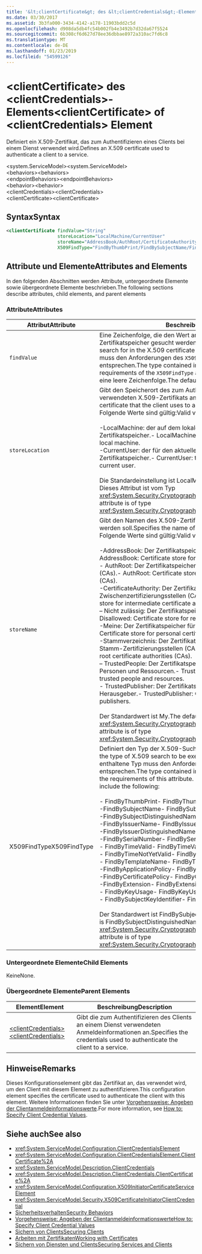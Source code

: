 ```yaml
---
title: '&lt;clientCertificate&gt; des &lt;clientCredentials&gt;-Elements'
ms.date: 03/30/2017
ms.assetid: 3b3fa000-3434-4142-a178-11903bdd2c5d
ms.openlocfilehash: d908da5db4fc54b002fb4e3492b7d32da67f5524
ms.sourcegitcommit: 6b308cf6d627d78ee36dbbae8972a310ac7fd6c8
ms.translationtype: MT
ms.contentlocale: de-DE
ms.lasthandoff: 01/23/2019
ms.locfileid: "54599126"
---
```

# <a name="ltclientcertificategt-of-ltclientcredentialsgt-element"></a><span data-ttu-id="1b8a1-102">&lt;clientCertificate&gt; des &lt;clientCredentials&gt;-Elements</span><span class="sxs-lookup"><span data-stu-id="1b8a1-102">&lt;clientCertificate&gt; of &lt;clientCredentials&gt; Element</span></span>
<span data-ttu-id="1b8a1-103">Definiert ein X.509-Zertifikat, das zum Authentifizieren eines Clients bei einem Dienst verwendet wird.</span><span class="sxs-lookup"><span data-stu-id="1b8a1-103">Defines an X.509 certificate used to authenticate a client to a service.</span></span>  
  
 <span data-ttu-id="1b8a1-104">\<system.ServiceModel></span><span class="sxs-lookup"><span data-stu-id="1b8a1-104">\<system.ServiceModel></span></span>  
<span data-ttu-id="1b8a1-105">\<behaviors></span><span class="sxs-lookup"><span data-stu-id="1b8a1-105">\<behaviors></span></span>  
<span data-ttu-id="1b8a1-106">\<endpointBehaviors></span><span class="sxs-lookup"><span data-stu-id="1b8a1-106">\<endpointBehaviors></span></span>  
<span data-ttu-id="1b8a1-107">\<behavior></span><span class="sxs-lookup"><span data-stu-id="1b8a1-107">\<behavior></span></span>  
<span data-ttu-id="1b8a1-108">\<clientCredentials></span><span class="sxs-lookup"><span data-stu-id="1b8a1-108">\<clientCredentials></span></span>  
<span data-ttu-id="1b8a1-109">\<clientCertificate></span><span class="sxs-lookup"><span data-stu-id="1b8a1-109">\<clientCertificate></span></span>  
  
## <a name="syntax"></a><span data-ttu-id="1b8a1-110">Syntax</span><span class="sxs-lookup"><span data-stu-id="1b8a1-110">Syntax</span></span>  
  
```xml  
<clientCertificate findValue="String"
                   storeLocation="LocalMachine/CurrentUser"
                   storeName="AddressBook/AuthRoot/CertificateAuthority/Disallowed/My/Root/TrustedPeople/TrustedPublisher"
                   X509FindType="FindByThumbPrint/FindBySubjectName/FindBySubjectDistinguishedName/FindByIssuerName/FindByIssuerDistinguishedName/FindBySerialNumber/FindByTimeValid/FindByTimeNotYetValid/FindByTemplateName/FindByApplicationPolicy/FindByCertificatePolicy/FindByExtension/FindByKeyUsage/FindBySubjectKeyIdentifier" />
```  
  
## <a name="attributes-and-elements"></a><span data-ttu-id="1b8a1-111">Attribute und Elemente</span><span class="sxs-lookup"><span data-stu-id="1b8a1-111">Attributes and Elements</span></span>  
 <span data-ttu-id="1b8a1-112">In den folgenden Abschnitten werden Attribute, untergeordnete Elemente sowie übergeordnete Elemente beschrieben.</span><span class="sxs-lookup"><span data-stu-id="1b8a1-112">The following sections describe attributes, child elements, and parent elements</span></span>  
  
### <a name="attributes"></a><span data-ttu-id="1b8a1-113">Attribute</span><span class="sxs-lookup"><span data-stu-id="1b8a1-113">Attributes</span></span>  
  
|<span data-ttu-id="1b8a1-114">Attribut</span><span class="sxs-lookup"><span data-stu-id="1b8a1-114">Attribute</span></span>|<span data-ttu-id="1b8a1-115">Beschreibung</span><span class="sxs-lookup"><span data-stu-id="1b8a1-115">Description</span></span>|  
|---------------|-----------------|  
|`findValue`|<span data-ttu-id="1b8a1-116">Eine Zeichenfolge, die den Wert angibt, nach dem im X.509-Zertifikatspeicher gesucht werden soll.</span><span class="sxs-lookup"><span data-stu-id="1b8a1-116">A string that contains the value to search for in the X.509 certificate store.</span></span> <span data-ttu-id="1b8a1-117">Der im Attribut enthaltene Typ muss den Anforderungen des `X509FindType`-Attributwerts entsprechen.</span><span class="sxs-lookup"><span data-stu-id="1b8a1-117">The type contained in the attribute must satisfy the requirements of the `X509FindType` attribute value.</span></span> <span data-ttu-id="1b8a1-118">Der Standardwert ist eine leere Zeichenfolge.</span><span class="sxs-lookup"><span data-stu-id="1b8a1-118">The default is an empty string.</span></span>|  
|`storeLocation`|<span data-ttu-id="1b8a1-119">Gibt den Speicherort des zum Authentifizieren des Clients am Dienst verwendeten X.509-Zertifikats an.</span><span class="sxs-lookup"><span data-stu-id="1b8a1-119">Specifies the location of the X.509 certificate that the client uses to authenticate itself to the service.</span></span> <span data-ttu-id="1b8a1-120">Folgende Werte sind gültig:</span><span class="sxs-lookup"><span data-stu-id="1b8a1-120">Valid values include the following:</span></span><br /><br /> <span data-ttu-id="1b8a1-121">-LocalMachine: der auf dem lokalen Computer zugewiesene Zertifikatspeicher.</span><span class="sxs-lookup"><span data-stu-id="1b8a1-121">-   LocalMachine: the certificate store assigned to the local machine.</span></span><br /><span data-ttu-id="1b8a1-122">-CurrentUser: der für den aktuellen Benutzer zugewiesene Zertifikatspeicher.</span><span class="sxs-lookup"><span data-stu-id="1b8a1-122">-   CurrentUser: the certificate store assigned to the current user.</span></span><br /><br /> <span data-ttu-id="1b8a1-123">Die Standardeinstellung ist LocalMachine.</span><span class="sxs-lookup"><span data-stu-id="1b8a1-123">The default is LocalMachine.</span></span> <span data-ttu-id="1b8a1-124">Dieses Attribut ist vom Typ <xref:System.Security.Cryptography.X509Certificates.StoreLocation>.</span><span class="sxs-lookup"><span data-stu-id="1b8a1-124">This attribute is of type <xref:System.Security.Cryptography.X509Certificates.StoreLocation>.</span></span>|  
|`storeName`|<span data-ttu-id="1b8a1-125">Gibt den Namen des X.509-Zertifikatspeichers an, der durchsucht werden soll.</span><span class="sxs-lookup"><span data-stu-id="1b8a1-125">Specifies the name of the X.509 certificate store to search.</span></span> <span data-ttu-id="1b8a1-126">Folgende Werte sind gültig:</span><span class="sxs-lookup"><span data-stu-id="1b8a1-126">Valid values include the following:</span></span><br /><br /> <span data-ttu-id="1b8a1-127">-AddressBook: Der Zertifikatspeicher für andere Benutzer.</span><span class="sxs-lookup"><span data-stu-id="1b8a1-127">-   AddressBook: Certificate store for other users.</span></span><br /><span data-ttu-id="1b8a1-128">-   AuthRoot: Der Zertifikatspeicher für Drittanbieter-Zertifizierungsstellen (CAs).</span><span class="sxs-lookup"><span data-stu-id="1b8a1-128">-   AuthRoot: Certificate store for third-party certificate authorities (CAs).</span></span><br /><span data-ttu-id="1b8a1-129">-CertificateAuthority: Der Zertifikatspeicher für Zwischenzertifizierungsstellen (CAs).</span><span class="sxs-lookup"><span data-stu-id="1b8a1-129">-   CertificateAuthority: Certificate store for intermediate certificate authorities (CAs).</span></span><br /><span data-ttu-id="1b8a1-130">– Nicht zulässig: Der Zertifikatspeicher für widerrufene Zertifikate.</span><span class="sxs-lookup"><span data-stu-id="1b8a1-130">-   Disallowed: Certificate store for revoked certificates.</span></span><br /><span data-ttu-id="1b8a1-131">-Meine: Der Zertifikatspeicher für persönliche Zertifikate.</span><span class="sxs-lookup"><span data-stu-id="1b8a1-131">-   My: Certificate store for personal certificates.</span></span><br /><span data-ttu-id="1b8a1-132">-Stammverzeichnis: Der Zertifikatspeicher für vertrauenswürdige Stamm-Zertifizierungsstellen (CAs).</span><span class="sxs-lookup"><span data-stu-id="1b8a1-132">-   Root: Certificate store for trusted root certificate authorities (CAs).</span></span><br /><span data-ttu-id="1b8a1-133">– TrustedPeople: Der Zertifikatspeicher für direkt vertrauenswürdige Personen und Ressourcen.</span><span class="sxs-lookup"><span data-stu-id="1b8a1-133">-   TrustedPeople: Certificate store for directly trusted people and resources.</span></span><br /><span data-ttu-id="1b8a1-134">-   TrustedPublisher: Der Zertifikatspeicher für direkt vertrauenswürdige Herausgeber.</span><span class="sxs-lookup"><span data-stu-id="1b8a1-134">-   TrustedPublisher: Certificate store for directly trusted publishers.</span></span><br /><br /> <span data-ttu-id="1b8a1-135">Der Standardwert ist My.</span><span class="sxs-lookup"><span data-stu-id="1b8a1-135">The default is My.</span></span> <span data-ttu-id="1b8a1-136">Dieses Attribut ist vom Typ <xref:System.Security.Cryptography.X509Certificates.StoreName>.</span><span class="sxs-lookup"><span data-stu-id="1b8a1-136">This attribute is of type <xref:System.Security.Cryptography.X509Certificates.StoreName>.</span></span>|  
|<span data-ttu-id="1b8a1-137">X509FindType</span><span class="sxs-lookup"><span data-stu-id="1b8a1-137">X509FindType</span></span>|<span data-ttu-id="1b8a1-138">Definiert den Typ der X.509-Suche, die ausgeführt werden soll.</span><span class="sxs-lookup"><span data-stu-id="1b8a1-138">Defines the type of X.509 search to be executed.</span></span> <span data-ttu-id="1b8a1-139">Der im `findValue`-Attribut enthaltene Typ muss den Anforderungen dieses Attributs entsprechen.</span><span class="sxs-lookup"><span data-stu-id="1b8a1-139">The type contained in the `findValue` attribute must satisfy the requirements of this attribute.</span></span> <span data-ttu-id="1b8a1-140">Folgende Werte sind gültig:</span><span class="sxs-lookup"><span data-stu-id="1b8a1-140">Valid values include the following:</span></span><br /><br /> <span data-ttu-id="1b8a1-141">-   FindByThumbPrint</span><span class="sxs-lookup"><span data-stu-id="1b8a1-141">-   FindByThumbPrint</span></span><br /><span data-ttu-id="1b8a1-142">-FindBySubjectName</span><span class="sxs-lookup"><span data-stu-id="1b8a1-142">-   FindBySubjectName</span></span><br /><span data-ttu-id="1b8a1-143">-FindBySubjectDistinguishedName</span><span class="sxs-lookup"><span data-stu-id="1b8a1-143">-   FindBySubjectDistinguishedName</span></span><br /><span data-ttu-id="1b8a1-144">-FindByIssuerName</span><span class="sxs-lookup"><span data-stu-id="1b8a1-144">-   FindByIssuerName</span></span><br /><span data-ttu-id="1b8a1-145">-FindByIssuerDistinguishedName</span><span class="sxs-lookup"><span data-stu-id="1b8a1-145">-   FindByIssuerDistinguishedName</span></span><br /><span data-ttu-id="1b8a1-146">-FindBySerialNumber</span><span class="sxs-lookup"><span data-stu-id="1b8a1-146">-   FindBySerialNumber</span></span><br /><span data-ttu-id="1b8a1-147">-   FindByTimeValid</span><span class="sxs-lookup"><span data-stu-id="1b8a1-147">-   FindByTimeValid</span></span><br /><span data-ttu-id="1b8a1-148">-   FindByTimeNotYetValid</span><span class="sxs-lookup"><span data-stu-id="1b8a1-148">-   FindByTimeNotYetValid</span></span><br /><span data-ttu-id="1b8a1-149">-   FindByTemplateName</span><span class="sxs-lookup"><span data-stu-id="1b8a1-149">-   FindByTemplateName</span></span><br /><span data-ttu-id="1b8a1-150">-FindByApplicationPolicy</span><span class="sxs-lookup"><span data-stu-id="1b8a1-150">-   FindByApplicationPolicy</span></span><br /><span data-ttu-id="1b8a1-151">-FindByCertificatePolicy</span><span class="sxs-lookup"><span data-stu-id="1b8a1-151">-   FindByCertificatePolicy</span></span><br /><span data-ttu-id="1b8a1-152">-FindByExtension</span><span class="sxs-lookup"><span data-stu-id="1b8a1-152">-   FindByExtension</span></span><br /><span data-ttu-id="1b8a1-153">-   FindByKeyUsage</span><span class="sxs-lookup"><span data-stu-id="1b8a1-153">-   FindByKeyUsage</span></span><br /><span data-ttu-id="1b8a1-154">-   FindBySubjectKeyIdentifier</span><span class="sxs-lookup"><span data-stu-id="1b8a1-154">-   FindBySubjectKeyIdentifier</span></span><br /><br /> <span data-ttu-id="1b8a1-155">Der Standardwert ist FindBySubjectDistinguishedName.</span><span class="sxs-lookup"><span data-stu-id="1b8a1-155">The default value is FindBySubjectDistinguishedName.</span></span> <span data-ttu-id="1b8a1-156">Dieses Attribut ist vom Typ <xref:System.Security.Cryptography.X509Certificates.X509FindType>.</span><span class="sxs-lookup"><span data-stu-id="1b8a1-156">This attribute is of type <xref:System.Security.Cryptography.X509Certificates.X509FindType>.</span></span>|  
  
### <a name="child-elements"></a><span data-ttu-id="1b8a1-157">Untergeordnete Elemente</span><span class="sxs-lookup"><span data-stu-id="1b8a1-157">Child Elements</span></span>  
 <span data-ttu-id="1b8a1-158">Keine</span><span class="sxs-lookup"><span data-stu-id="1b8a1-158">None.</span></span>  
  
### <a name="parent-elements"></a><span data-ttu-id="1b8a1-159">Übergeordnete Elemente</span><span class="sxs-lookup"><span data-stu-id="1b8a1-159">Parent Elements</span></span>  
  
|<span data-ttu-id="1b8a1-160">Element</span><span class="sxs-lookup"><span data-stu-id="1b8a1-160">Element</span></span>|<span data-ttu-id="1b8a1-161">Beschreibung</span><span class="sxs-lookup"><span data-stu-id="1b8a1-161">Description</span></span>|  
|-------------|-----------------|  
|[<span data-ttu-id="1b8a1-162">\<clientCredentials></span><span class="sxs-lookup"><span data-stu-id="1b8a1-162">\<clientCredentials></span></span>](../../../../../docs/framework/configure-apps/file-schema/wcf/clientcredentials.md)|<span data-ttu-id="1b8a1-163">Gibt die zum Authentifizieren des Clients an einem Dienst verwendeten Anmeldeinformationen an.</span><span class="sxs-lookup"><span data-stu-id="1b8a1-163">Specifies the credentials used to authenticate the client to a service.</span></span>|  
  
## <a name="remarks"></a><span data-ttu-id="1b8a1-164">Hinweise</span><span class="sxs-lookup"><span data-stu-id="1b8a1-164">Remarks</span></span>  
 <span data-ttu-id="1b8a1-165">Dieses Konfigurationselement gibt das Zertifikat an, das verwendet wird, um den Client mit diesem Element zu authentifizieren.</span><span class="sxs-lookup"><span data-stu-id="1b8a1-165">This configuration element specifies the certificate used to authenticate the client with this element.</span></span> <span data-ttu-id="1b8a1-166">Weitere Informationen finden Sie unter [Vorgehensweise: Angeben der Clientanmeldeinformationswerte](../../../../../docs/framework/wcf/how-to-specify-client-credential-values.md).</span><span class="sxs-lookup"><span data-stu-id="1b8a1-166">For more information, see [How to: Specify Client Credential Values](../../../../../docs/framework/wcf/how-to-specify-client-credential-values.md).</span></span>  
  
## <a name="see-also"></a><span data-ttu-id="1b8a1-167">Siehe auch</span><span class="sxs-lookup"><span data-stu-id="1b8a1-167">See also</span></span>
- <xref:System.ServiceModel.Configuration.ClientCredentialsElement>
- <xref:System.ServiceModel.Configuration.ClientCredentialsElement.ClientCertificate%2A>
- <xref:System.ServiceModel.Description.ClientCredentials>
- <xref:System.ServiceModel.Description.ClientCredentials.ClientCertificate%2A>
- <xref:System.ServiceModel.Configuration.X509InitiatorCertificateServiceElement>
- <xref:System.ServiceModel.Security.X509CertificateInitiatorClientCredential>
- [<span data-ttu-id="1b8a1-168">Sicherheitsverhalten</span><span class="sxs-lookup"><span data-stu-id="1b8a1-168">Security Behaviors</span></span>](../../../../../docs/framework/wcf/feature-details/security-behaviors-in-wcf.md)
- [<span data-ttu-id="1b8a1-169">Vorgehensweise: Angeben der Clientanmeldeinformationswerte</span><span class="sxs-lookup"><span data-stu-id="1b8a1-169">How to: Specify Client Credential Values</span></span>](../../../../../docs/framework/wcf/how-to-specify-client-credential-values.md)
- [<span data-ttu-id="1b8a1-170">Sichern von Clients</span><span class="sxs-lookup"><span data-stu-id="1b8a1-170">Securing Clients</span></span>](../../../../../docs/framework/wcf/securing-clients.md)
- [<span data-ttu-id="1b8a1-171">Arbeiten mit Zertifikaten</span><span class="sxs-lookup"><span data-stu-id="1b8a1-171">Working with Certificates</span></span>](../../../../../docs/framework/wcf/feature-details/working-with-certificates.md)
- [<span data-ttu-id="1b8a1-172">Sichern von Diensten und Clients</span><span class="sxs-lookup"><span data-stu-id="1b8a1-172">Securing Services and Clients</span></span>](../../../../../docs/framework/wcf/feature-details/securing-services-and-clients.md)
